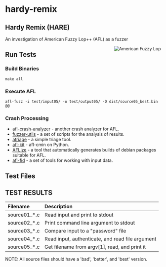 # hardy-remix

## Hardy Remix (HARE)

An investigation of American Fuzzy Lop++ (AFL) as a fuzzer

<img align="right" src="https://upload.wikimedia.org/wikipedia/commons/a/a4/Conejillo_de_indias.jpg" alt="American Fuzzy Lop">

## Run Tests

### Build Binaries

`make all`

### Execute AFL

`afl-fuzz -i test/input05/ -o test/output05/ -D dist/source05_best.bin @@`

### Crash Processing

 * [afl-crash-analyzer](https://github.com/floyd-fuh/afl-crash-analyzer) - another crash analyzer for AFL.
 * [fuzzer-utils](https://github.com/ThePatrickStar/fuzzer-utils) - a set of scripts for the analysis of results.
 * [atriage](https://github.com/Ayrx/atriage) - a simple triage tool.
 * [afl-kit](https://github.com/kcwu/afl-kit) - afl-cmin on Python.
 * [AFLize](https://github.com/d33tah/aflize) - a tool that automatically generates builds of debian packages suitable for AFL.
 * [afl-fid](https://github.com/FoRTE-Research/afl-fid) - a set of tools for working with input data.

## Test Files

## TEST RESULTS

| Filename     | Description                                      |
| :----------- | :----------------------------------------------- |
| source01_*.c | Read input and print to stdout                   |
| source02_*.c | Print command line argument to stdout            |
| source03_*.c | Compare input to a "password" file               |
| source04_*.c | Read input, authenticate, and read file argument |
| source05_*.c | Get filename from argv[1], read, and print it    |

NOTE: All source files should have a 'bad', 'better', and 'best' version.
